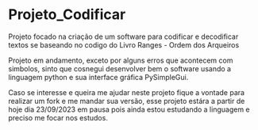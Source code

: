 # Projeto_Codificar
Projeto focado na criação de um software para codificar e decodificar textos se baseando no codigo do Livro Ranges - Ordem dos Arqueiros

Projeto em andamento, exceto por alguns erros que acontecem com simbolos, sinto que cosnegui desenvolver bem o software usando a linguagem python e sua interface gráfica PySimpleGui.

Caso se interesse e queira me ajudar neste projeto fique a vontade para realizar um fork e me mandar sua versão, esse projeto estára a partir de hoje dia 23/09/2023 em pausa pois ainda estou estudando a linguagem e preciso me focar nos estudos.
